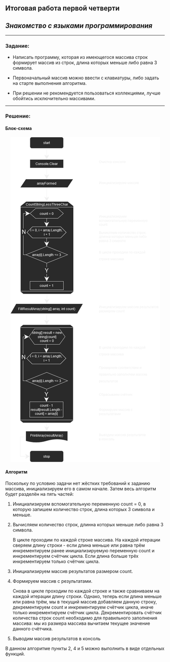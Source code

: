 ## **Итоговая работа первой четверти** 
## ***Знакомство с языками программирования***
---
### **Задание:**

- Написать программу, которая из имеющегося массива строк формирует массив из строк, длина которых меньше либо равна 3 символа. 

- Первоначальный массив можно ввести с клавиатуры, либо задать на старте выполнения алгоритма. 

- При решении не рекомендуется пользоваться коллекциями, лучше обойтись
исключительно массивами.
---
### **Решение:**

#### **Блок-схема**

<div style="text-align:center"><img src ="DiagFW.drawio.png" /></div>

#### **Алгоритм**

Поскольку по условию задачи нет жёстких требований к заданию массива, инициализируем его в самом начале. Затем весь алгоритм будет разделён на пять частей:

1. Инициализируем вспомогательную переменную count = 0, в которую запишем количество строк, длина которых 3 символа и меньше.

2. Вычисляем количество строк, длинна которых меньше либо равна 3 символа.

   В цикле проходим по каждой строке массива. На каждой итерации сверяем длину строки - если длина меньше или равна трём инкрементируем ранее инициализируемую переменную count и инкрементируем счётчик цикла. Если длина больше трёх инкрементируем только счётчик цикла.

3. Инициализируем массив результатов размером count.

4. Формируем массив с результатами.

   Снова в цикле проходим по каждой строке и также сравниваем на каждой итерации длину строки. Однако, теперь если длина меньше или равна трём, мы в текущий массив добавляем данную строку, декрементируем count и инкрементируем счётчик цикла, иначе только инкрементируем счётчик цикла. Декрементировать счётчик количества строк count необходимо для правильного заполнения массива: мы из размера массива вычитаем текущее значение данного счётчика.

5. Выводим массив результатов в консоль
 
В данном алгоритме пункты 2, 4 и 5 можно выполнить в виде отдельных функций.